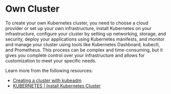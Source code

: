 # Own Cluster

To create your own Kubernetes cluster, you need to choose a cloud provider or set up your own infrastructure, install Kubernetes on your infrastructure, configure your cluster by setting up networking, storage, and security, deploy your applications using Kubernetes manifests, and monitor and manage your cluster using tools like Kubernetes Dashboard, kubectl, and Prometheus. This process can be complex and time-consuming, but it gives you complete control over your infrastructure and allows for customization to meet your specific needs.

Learn more from the following resources:

- [Creating a cluster with kubeadm](https://kubernetes.io/docs/setup/production-environment/tools/kubeadm/create-cluster-kubeadm/)
- [KUBERNETES | Install Kubernetes Cluster](https://www.youtube.com/watch?v=Ro2qeYeisZQ)
